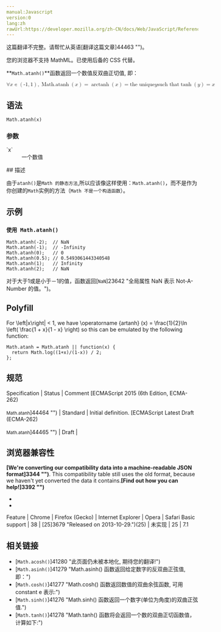```yaml
---
manual:Javascript
version:0
lang:zh
rawUrl:https://developer.mozilla.org/zh-CN/docs/Web/JavaScript/Reference/Global_Objects/Math/atanh
---
```




这篇翻译不完整。请帮忙从英语[翻译这篇文章]44463 "")。






您的浏览器不支持 MathML。已使用后备的 CSS 代替。




**`Math.atanh()`**函数返回一个数值反双曲正切值, 即：



<math><semantics><mrow><mo>∀</mo><mi>x</mi><mo>∊</mo><mrow><mo>(</mo><mrow><mo>-</mo><mn>1</mn><mo>,</mo><mn>1</mn></mrow><mo>)</mo></mrow><mo>,</mo><mstyle><mrow><mo>Math.atanh</mo><mo>(</mo><mi>x</mi><mo>)</mo></mrow></mstyle><mo>=</mo><mo>arctanh</mo><mo>(</mo><mi>x</mi><mo>)</mo><mo>=</mo><mtext>the unique</mtext><mspace></mspace><mi>y</mi><mspace></mspace><mtext>such that</mtext><mspace></mspace><mo>tanh</mo><mo>(</mo><mi>y</mi><mo>)</mo><mo>=</mo><mi>x</mi></mrow></semantics></math>


## 语法<a name="语法"></a>

```
Math.atanh(x)
```

### 参数<a name="参数"></a>
<dl><dt id=''>`x`</dt><dd>一个数值</dd></dl>
## 描述<a name="描述"></a>


由于`atanh()`是`Math 的静态方法`,所以应该像这样使用：`Math.atanh()`，而不是作为你创建的`Math`实例的方法（`Math 不是一个构造函数`）。


## 示例<a name="示例"></a>

### `使用 Math.atanh()`<a name="使用_Math.atanh()"></a>

```
Math.atanh(-2);  // NaN
Math.atanh(-1);  // -Infinity
Math.atanh(0);   // 0
Math.atanh(0.5); // 0.5493061443340548
Math.atanh(1);   // Infinity
Math.atanh(2);   // NaN
```


对于大于1或是小于－1的值，函数返回[`NaN`]23642 "全局属性 NaN 表示 Not-A-Number 的值。")。


## Polyfill<a name="Polyfill"></a>


For \left|x\right| &lt; 1, we have \operatorname {artanh} (x) = \frac{1}{2}\ln \left( \frac{1 + x}{1 - x} \right) so this can be emulated by the following function:


```
Math.atanh = Math.atanh || function(x) {
  return Math.log((1+x)/(1-x)) / 2;
};
```

## 规范<a name="规范"></a>

Specification | Status | Comment 
[ECMAScript 2015 (6th Edition, ECMA-262)<br></br><small>Math.atanh</small>]44464 "") | Standard | Initial definition. 
[ECMAScript Latest Draft (ECMA-262)<br></br><small>Math.atanh</small>]44465 "") | Draft |  


## 浏览器兼容性<a name="浏览器兼容性"></a>


**[We&#39;re converting our compatibility data into a machine-readable JSON format]3344 "")**. This compatibility table still uses the old format, because we haven&#39;t yet converted the data it contains.**[Find out how you can help!]3392 "")**


* 
* 

Feature | Chrome | Firefox (Gecko) | Internet Explorer | Opera | Safari 
Basic support | 38 | [25]3679 "Released on 2013-10-29.")(25) | 未实现 | 25 | 7.1 





## 相关链接<a name="相关链接"></a>

* [`Math.acosh()`]41280 "此页面仍未被本地化, 期待您的翻译!")
* [`Math.asinh()`]41279 "Math.asinh() 函数返回给定数字的反双曲正弦值, 即：")
* [`Math.cosh()`]41277 "Math.cosh() 函数返回数值的双曲余弦函数, 可用 constant e 表示:")
* [`Math.sinh()`]41276 "Math.sinh() 函数返回一个数字(单位为角度)的双曲正弦值.")
* [`Math.tanh()`]41278 "Math.tanh() 函数将会返回一个数的双曲正切函数值，计算如下:")



